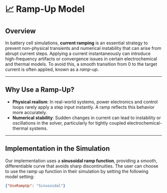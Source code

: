 # 📈 Ramp-Up Model

## Overview

In battery cell simulations, **current ramping** is an essential strategy to prevent non-physical transients and numerical instability that can arise from abrupt current steps. Applying a current instantaneously can introduce high-frequency artifacts or convergence issues in certain electrochemical and thermal models. To avoid this, a smooth transition from 0 to the target current is often applied, known as a *ramp-up*.

---

## Why Use a Ramp-Up?

- **Physical realism**: In real-world systems, power electronics and control loops rarely apply a step input instantly. A ramp reflects this behavior more accurately.
- **Numerical stability**: Sudden changes in current can lead to instability or oscillations in the solver, particularly for tightly coupled electrochemical-thermal systems.

---

## Implementation in the Simulation

Our implementation uses a **sinusoidal ramp function**, providing a smooth, differentiable curve that avoids sharp discontinuities.
The user can choose to use the ramp up function in their simulation by setting the following model setting:

```JSON
{"UseRampUp": "Sinusoidal"}
``` 